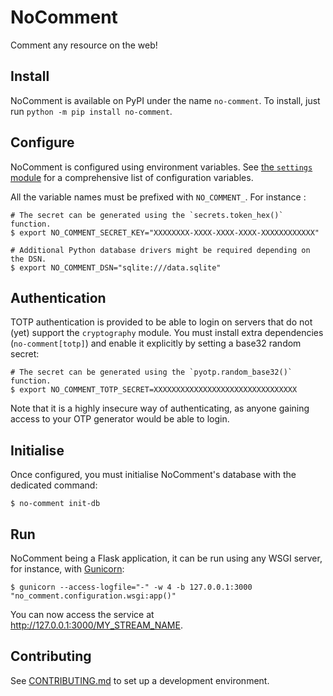 # NoComment

Comment any resource on the web!


## Install

NoComment is available on PyPI under the name `no-comment`.
To install, just run `python -m pip install no-comment`.


## Configure

NoComment is configured using environment variables.
See [the `settings` module](no_comment/infrastructure/settings.py) for
a comprehensive list of configuration variables.

All the variable names must be prefixed with `NO_COMMENT_`. For instance :

```console
# The secret can be generated using the `secrets.token_hex()` function.
$ export NO_COMMENT_SECRET_KEY="XXXXXXXX-XXXX-XXXX-XXXX-XXXXXXXXXXXX"

# Additional Python database drivers might be required depending on the DSN.
$ export NO_COMMENT_DSN="sqlite:///data.sqlite"
```


## Authentication

TOTP authentication is provided to be able to login on servers that do not (yet) support
the `cryptography` module. You must install extra dependencies (`no-comment[totp]`)
and enable it explicitly by setting a base32 random secret:

```console
# The secret can be generated using the `pyotp.random_base32()` function.
$ export NO_COMMENT_TOTP_SECRET=XXXXXXXXXXXXXXXXXXXXXXXXXXXXXXXX
```

Note that it is a highly insecure way of authenticating, as anyone gaining access to your
OTP generator would be able to login.


## Initialise

Once configured, you must initialise NoComment's database with the dedicated command:

```console
$ no-comment init-db
```


## Run

NoComment being a Flask application, it can be run using any WSGI server,
for instance, with [Gunicorn](https://gunicorn.org):

```console
$ gunicorn --access-logfile="-" -w 4 -b 127.0.0.1:3000 "no_comment.configuration.wsgi:app()"
```

You can now access the service at <http://127.0.0.1:3000/MY_STREAM_NAME>.


## Contributing

See [CONTRIBUTING.md]() to set up a development environment.
